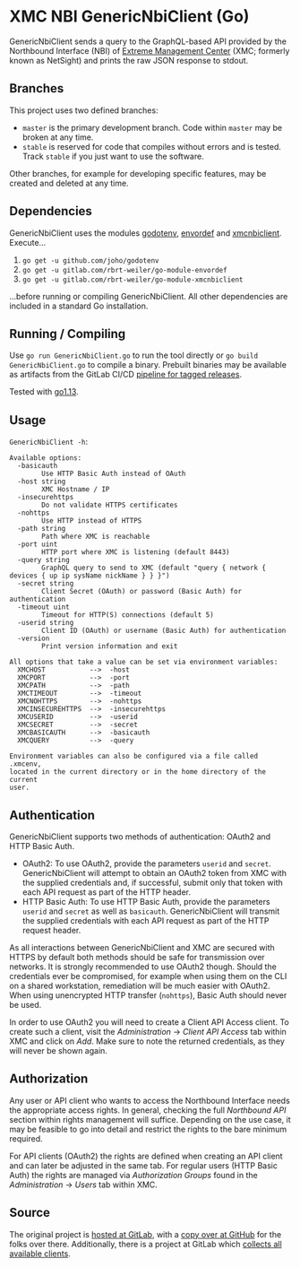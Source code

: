 # XMC NBI GenericNbiClient (Go)

GenericNbiClient sends a query to the GraphQL-based API provided by the Northbound Interface (NBI) of [Extreme Management Center](https://www.extremenetworks.com/product/extreme-management-center/) (XMC; formerly known as NetSight) and prints the raw JSON response to stdout.

## Branches

This project uses two defined branches:

* `master` is the primary development branch. Code within `master` may be broken at any time.
* `stable` is reserved for code that compiles without errors and is tested. Track `stable` if you just want to use the software.

Other branches, for example for developing specific features, may be created and deleted at any time.

## Dependencies

GenericNbiClient uses the modules [godotenv](https://github.com/joho/godotenv), [envordef](https://gitlab.com/rbrt-weiler/go-module-envordef) and [xmcnbiclient](https://gitlab.com/rbrt-weiler/go-module-xmcnbiclient). Execute...

1. `go get -u github.com/joho/godotenv`
1. `go get -u gitlab.com/rbrt-weiler/go-module-envordef`
1. `go get -u gitlab.com/rbrt-weiler/go-module-xmcnbiclient`

...before running or compiling GenericNbiClient. All other dependencies are included in a standard Go installation.

## Running / Compiling

Use `go run GenericNbiClient.go` to run the tool directly or `go build GenericNbiClient.go` to compile a binary. Prebuilt binaries may be available as artifacts from the GitLab CI/CD [pipeline for tagged releases](https://gitlab.com/rbrt-weiler/xmc-nbi-genericnbiclient-go/pipelines?scope=tags).

Tested with [go1.13](https://golang.org/doc/go1.13).

## Usage

`GenericNbiClient -h`:

```text
Available options:
  -basicauth
    	Use HTTP Basic Auth instead of OAuth
  -host string
    	XMC Hostname / IP
  -insecurehttps
    	Do not validate HTTPS certificates
  -nohttps
    	Use HTTP instead of HTTPS
  -path string
    	Path where XMC is reachable
  -port uint
    	HTTP port where XMC is listening (default 8443)
  -query string
    	GraphQL query to send to XMC (default "query { network { devices { up ip sysName nickName } } }")
  -secret string
    	Client Secret (OAuth) or password (Basic Auth) for authentication
  -timeout uint
    	Timeout for HTTP(S) connections (default 5)
  -userid string
    	Client ID (OAuth) or username (Basic Auth) for authentication
  -version
    	Print version information and exit

All options that take a value can be set via environment variables:
  XMCHOST           -->  -host
  XMCPORT           -->  -port
  XMCPATH           -->  -path
  XMCTIMEOUT        -->  -timeout
  XMCNOHTTPS        -->  -nohttps
  XMCINSECUREHTTPS  -->  -insecurehttps
  XMCUSERID         -->  -userid
  XMCSECRET         -->  -secret
  XMCBASICAUTH      -->  -basicauth
  XMCQUERY          -->  -query

Environment variables can also be configured via a file called .xmcenv,
located in the current directory or in the home directory of the current
user.
```

## Authentication

GenericNbiClient supports two methods of authentication: OAuth2 and HTTP Basic Auth.

* OAuth2: To use OAuth2, provide the parameters `userid` and `secret`. GenericNbiClient will attempt to obtain an OAuth2 token from XMC with the supplied credentials and, if successful, submit only that token with each API request as part of the HTTP header.
* HTTP Basic Auth: To use HTTP Basic Auth, provide the parameters `userid` and `secret` as well as `basicauth`. GenericNbiClient will transmit the supplied credentials with each API request as part of the HTTP request header.

As all interactions between GenericNbiClient and XMC are secured with HTTPS by default both methods should be safe for transmission over networks. It is strongly recommended to use OAuth2 though. Should the credentials ever be compromised, for example when using them on the CLI on a shared workstation, remediation will be much easier with OAuth2. When using unencrypted HTTP transfer (`nohttps`), Basic Auth should never be used.

In order to use OAuth2 you will need to create a Client API Access client. To create such a client, visit the _Administration_ -> _Client API Access_ tab within XMC and click on _Add_. Make sure to note the returned credentials, as they will never be shown again.

## Authorization

Any user or API client who wants to access the Northbound Interface needs the appropriate access rights. In general, checking the full _Northbound API_ section within rights management will suffice. Depending on the use case, it may be feasible to go into detail and restrict the rights to the bare minimum required.

For API clients (OAuth2) the rights are defined when creating an API client and can later be adjusted in the same tab. For regular users (HTTP Basic Auth) the rights are managed via _Authorization Groups_ found in the _Administration_ -> _Users_ tab within XMC.

## Source

The original project is [hosted at GitLab](https://gitlab.com/rbrt-weiler/xmc-nbi-genericnbiclient-go), with a [copy over at GitHub](https://github.com/rbrt-weiler/xmc-nbi-genericnbiclient-go) for the folks over there. Additionally, there is a project at GitLab which [collects all available clients](https://gitlab.com/rbrt-weiler/xmc-nbi-clients).
